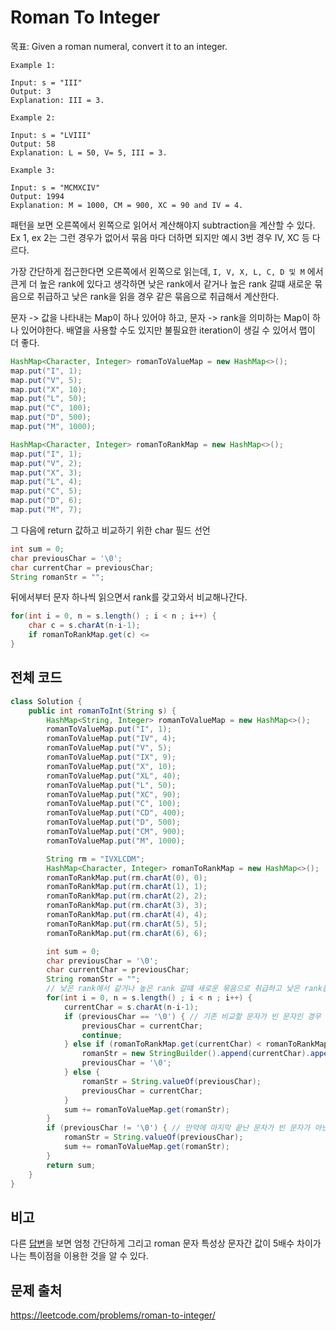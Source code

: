 # Roman To Integer

목표: Given a roman numeral, convert it to an integer.

```
Example 1:

Input: s = "III"
Output: 3
Explanation: III = 3.

Example 2:

Input: s = "LVIII"
Output: 58
Explanation: L = 50, V= 5, III = 3.

Example 3:

Input: s = "MCMXCIV"
Output: 1994
Explanation: M = 1000, CM = 900, XC = 90 and IV = 4.
```

패턴을 보면 오른쪽에서 왼쪽으로 읽어서 계산해야지 subtraction을 계산할 수 있다.
Ex 1, ex 2는 그런 경우가 없어서 묶음 마다 더하면 되지만 예시 3번 경우 IV, XC 등 다르다.

가장 간단하게 접근한다면 오른쪽에서 왼쪽으로 읽는데, `I, V, X, L, C, D 및 M` 에서 큰게 더 높은 rank에 있다고 생각하면
낮은 rank에서 같거나 높은 rank 갈떄 새로운 묶음으로 취급하고 낮은 rank을 읽을 경우 같은 묶음으로 취급해서 계산한다.

문자 -> 값을 나타내는 Map이 하나 있어야 하고,
문자 -> rank을 의미하는 Map이 하나 있어야한다. 배열을 사용할 수도 있지만 불필요한 iteration이 생길 수 있어서 맵이 더 좋다.

```java
HashMap<Character, Integer> romanToValueMap = new HashMap<>();
map.put("I", 1);
map.put("V", 5);
map.put("X", 10);
map.put("L", 50);
map.put("C", 100);
map.put("D", 500);
map.put("M", 1000);

HashMap<Character, Integer> romanToRankMap = new HashMap<>();
map.put("I", 1);
map.put("V", 2);
map.put("X", 3);
map.put("L", 4);
map.put("C", 5);
map.put("D", 6);
map.put("M", 7);
```

그 다음에 return 값하고 비교하기 위한 char 필드 선언

```java
int sum = 0;
char previousChar = '\0';
char currentChar = previousChar;
String romanStr = "";
```

뒤에서부터 문자 하나씩 읽으면서 rank를 갖고와서 비교해나간다.

```java
for(int i = 0, n = s.length() ; i < n ; i++) {
    char c = s.charAt(n-i-1);
    if romanToRankMap.get(c) <=
}
```

## 전체 코드

```java
class Solution {
    public int romanToInt(String s) {
        HashMap<String, Integer> romanToValueMap = new HashMap<>();
        romanToValueMap.put("I", 1);
        romanToValueMap.put("IV", 4);
        romanToValueMap.put("V", 5);
        romanToValueMap.put("IX", 9);
        romanToValueMap.put("X", 10);
        romanToValueMap.put("XL", 40);
        romanToValueMap.put("L", 50);
        romanToValueMap.put("XC", 90);
        romanToValueMap.put("C", 100);
        romanToValueMap.put("CD", 400);
        romanToValueMap.put("D", 500);
        romanToValueMap.put("CM", 900);
        romanToValueMap.put("M", 1000);

        String rm = "IVXLCDM";
        HashMap<Character, Integer> romanToRankMap = new HashMap<>();
        romanToRankMap.put(rm.charAt(0), 0);
        romanToRankMap.put(rm.charAt(1), 1);
        romanToRankMap.put(rm.charAt(2), 2);
        romanToRankMap.put(rm.charAt(3), 3);
        romanToRankMap.put(rm.charAt(4), 4);
        romanToRankMap.put(rm.charAt(5), 5);
        romanToRankMap.put(rm.charAt(6), 6);

        int sum = 0;
        char previousChar = '\0';
        char currentChar = previousChar;
        String romanStr = "";
        // 낮은 rank에서 같거나 높은 rank 갈떄 새로운 묶음으로 취급하고 낮은 rank을 읽을 경우 같은 묶음으로 취급해서 계산한다.
        for(int i = 0, n = s.length() ; i < n ; i++) {
            currentChar = s.charAt(n-i-1);
            if (previousChar == '\0') { // 기존 비교할 문자가 빈 문자인 경우
                previousChar = currentChar;
                continue;
            } else if (romanToRankMap.get(currentChar) < romanToRankMap.get(previousChar)) {
                romanStr = new StringBuilder().append(currentChar).append(previousChar).toString();
                previousChar = '\0';
            } else {
                romanStr = String.valueOf(previousChar);
                previousChar = currentChar;
            }
            sum += romanToValueMap.get(romanStr);
        }
        if (previousChar != '\0') { // 만약에 마지막 끝난 문자가 빈 문자가 아닌 경우
            romanStr = String.valueOf(previousChar);
            sum += romanToValueMap.get(romanStr);
        }
        return sum;
    }
}
```

## 비고

다른 [답변](https://leetcode.com/problems/roman-to-integer/discuss/1074149/JS-Python-Java-C%2B%2B-or-Switch-Dictionary-Solution-w-Explanation-or-beats-100)을 보면 엄청 간단하게 그리고 roman 문자 특성상 문자간 값이 5배수 차이가 나는 특이점을 이용한 것을 알 수 있다.

## 문제 출처

https://leetcode.com/problems/roman-to-integer/
